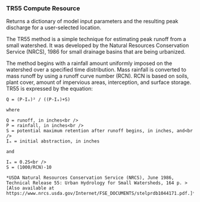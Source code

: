 ### TR55 Compute Resource
Returns a dictionary of model input parameters and the resulting peak discharge for a user-selected location.

The TR55 method is a simple technique for estimating peak runoff from a small watershed. It was developed by the Natural Resources Conservation Service (NRCS), 1986 for small drainage basins that are being urbanized.

The method begins with a rainfall amount uniformly imposed on the watershed over a specified time distribution. Mass rainfall is converted to mass runoff by using a runoff curve number (RCN). RCN is based on soils, plant cover, amount of impervious areas, interception, and surface storage. TR55 is expressed by the equation:

```
Q = (P-Iₐ)² / ((P-Iₐ)+S)

where

Q = runoff, in inches<br />
P = rainfall, in inches<br />
S = potential maximum retention after runoff begins, in inches, and<br />
Iₐ = initial abstraction, in inches

and

Iₐ = 0.2S<br />
S = (1000/RCN)-10

*USDA Natural Resources Conservation Service (NRCS), June 1986, Technical Release 55: Urban Hydrology for Small Watersheds, 164 p. > [Also available at https://www.nrcs.usda.gov/Internet/FSE_DOCUMENTS/stelprdb1044171.pdf.]*
```
